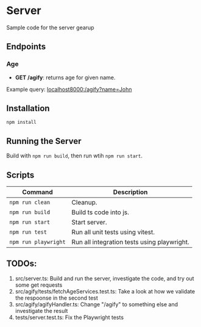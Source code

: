 # Server

Sample code for the server gearup

## Endpoints

### Age

- **GET /agify**: returns age for given name.

Example query: [localhost8000:/agify?name=John](http://localhost:8000/agify?name=john)

## Installation

`npm install`

## Running the Server

Build with `npm run build`, then run wtih `npm run start`.

## Scripts

| Command              | Description                                 |
| -------------------- | ------------------------------------------- |
| `npm run clean`      | Cleanup.                                    |
| `npm run build`      | Build ts code into js.                      |
| `npm run start`      | Start server.                               |
| `npm run test`       | Run all unit tests using vitest.            |
| `npm run playwright` | Run all integration tests using playwright. |

## TODOs:

1. src/server.ts: Build and run the server, investigate the code, and try out some get requests
2. src/agify/tests/fetchAgeServices.test.ts: Take a look at how we validate the respoonse in the second test
3. src/agify/agifyHandler.ts: Change "/agify" to something else and investigate the result
4. tests/server.test.ts: Fix the Playwright tests
